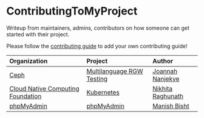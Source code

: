 # ContributingToMyProject

Writeup from maintainers, admins, contributors on how someone can get started with their project.

Please follow the [contributing guide](CONTRIBUTING.md) to add your own contributing guide!

| Organization  | Project   | Author |
|:--------------|:----------|:-------|
| [Ceph](http://ceph.com/) | [Multilanguage RGW Testing](writeups/Ceph_Multilaguage-RGW-Testing_JoannahNanjekye.md) | [Joannah Nanjekye](https://github.com/nanjekyejoannah) |
| [Cloud Native Computing Foundation](https://www.cncf.io/) | [Kubernetes](writeups/CNCF_Kubernetes_NikhitaRaghunath.md) | [Nikhita Raghunath](https://github.com/nikhita) |
| [phpMyAdmin](https://www.phpmyadmin.net/) | [phpMyAdmin](writeups/phpmyadmin_phpmyadmin_manishbisht.md) | [Manish Bisht](https://github.com/manishbisht) |

